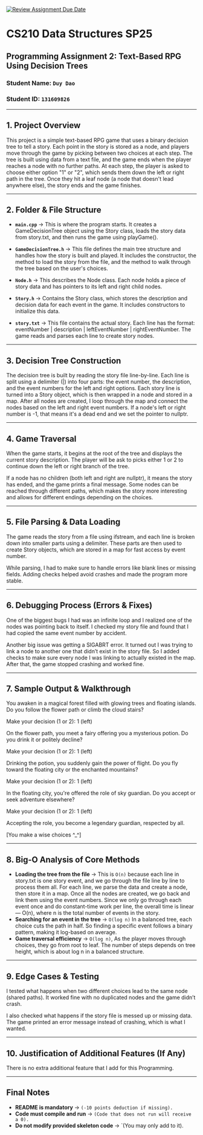 [![Review Assignment Due Date](https://classroom.github.com/assets/deadline-readme-button-22041afd0340ce965d47ae6ef1cefeee28c7c493a6346c4f15d667ab976d596c.svg)](https://classroom.github.com/a/jIKk4bke)
# CS210 Data Structures SP25
## Programming Assignment 2: Text-Based RPG Using Decision Trees

### **Student Name:** `Duy Dao`
### **Student ID:** `131609826`

---

## **1. Project Overview**

This project is a simple text-based RPG game that uses a binary decision tree to tell a story. Each point in the story is stored as a node, and players move through the game by picking between two choices at each step. The tree is built using data from a text file, and the game ends when the player reaches a node with no further paths.
At each step, the player is asked to choose either option "1" or "2", which sends them down the left or right path in the tree. Once they hit a leaf node (a node that doesn't lead anywhere else), the story ends and the game finishes.

---

## **2. Folder & File Structure**
- **`main.cpp`** → This is where the program starts. It creates a GameDecisionTree object using the Story class, loads the story data from story.txt, and then runs the game using playGame().

- **`GameDecisionTree.h`** → This file defines the main tree structure and handles how the story is built and played. It includes the constructor, the method to load the story from the file, and the method to walk through the tree based on the user's choices.

- **`Node.h`** → This describes the Node class. Each node holds a piece of story data and has pointers to its left and right child nodes.

- **`Story.h`** → Contains the Story class, which stores the description and decision data for each event in the game. It includes constructors to initialize this data.

- **`story.txt`** → This file contains the actual story. Each line has the format: eventNumber | description | leftEventNumber | rightEventNumber. The game reads and parses each line to create story nodes.

---

## **3. Decision Tree Construction**

The decision tree is built by reading the story file line-by-line. Each line is split using a delimiter (|) into four parts: the event number, the description, and the event numbers for the left and right options.
Each story line is turned into a Story object, which is then wrapped in a node and stored in a map. After all nodes are created, I loop through the map and connect the nodes based on the left and right event numbers. If a node's left or right number is -1, that means it's a dead end and we set the pointer to nullptr.

---

## **4. Game Traversal**
When the game starts, it begins at the root of the tree and displays the current story description. The player will be ask to picks either 1 or 2 to continue down the left or right branch of the tree.

If a node has no children (both left and right are nullptr), it means the story has ended, and the game prints a final message. Some nodes can be reached through different paths, which makes the story more interesting and allows for different endings depending on the choices.

---

## **5. File Parsing & Data Loading**
The game reads the story from a file using ifstream, and each line is broken down into smaller parts using a delimiter. These parts are then used to create Story objects, which are stored in a map for fast access by event number.

While parsing, I had to make sure to handle errors like blank lines or missing fields. Adding checks helped avoid crashes and made the program more stable.

---

## **6. Debugging Process (Errors & Fixes)**
One of the biggest bugs I had was an infinite loop and I realized one of the nodes was pointing back to itself. I checked my story file and found that I had copied the same event number by accident.

Another big issue was getting a SIGABRT error. It turned out I was trying to link a node to another one that didn’t exist in the story file. So I added checks to make sure every node I was linking to actually existed in the map. After that, the game stopped crashing and worked fine.

---

## **7. Sample Output & Walkthrough**

You awaken in a magical forest filled with glowing trees and floating islands. Do you follow the flower path or climb the cloud stairs?

Make your decision (1 or 2): 1 (left)

On the flower path, you meet a fairy offering you a mysterious potion. Do you drink it or politely decline?

Make your decision (1 or 2): 1 (left)

Drinking the potion, you suddenly gain the power of flight. Do you fly toward the floating city or the enchanted mountains?

Make your decision (1 or 2): 1 (left)

In the floating city, you're offered the role of sky guardian. Do you accept or seek adventure elsewhere?

Make your decision (1 or 2): 1 (left)

Accepting the role, you become a legendary guardian, respected by all.

[You make a wise choices ^_^]

---

## **8. Big-O Analysis of Core Methods**
- **Loading the tree from the file** → This is `O(n)` because each line in story.txt is one story event, and we go through the file line by line to process them all. For each line, we parse the data and create a node, then store it in a map. Once all the nodes are created, we go back and link them using the event numbers. Since we only go through each event once and do constant-time work per line, the overall time is linear — O(n), where n is the total number of events in the story.
- **Searching for an event in the tree** → `O(log n)` In a balanced tree, each choice cuts the path in half. So finding a specific event follows a binary pattern, making it log-based on average.
- **Game traversal efficiency** → `O(log n)`, As the player moves through choices, they go from root to leaf. The number of steps depends on tree height, which is about log n in a balanced structure.

---

## **9. Edge Cases & Testing**
I tested what happens when two different choices lead to the same node (shared paths). It worked fine with no duplicated nodes and the game didn’t crash.

I also checked what happens if the story file is messed up or missing data. The game printed an error message instead of crashing, which is what I wanted.

---

## **10. Justification of Additional Features (If Any)**
There is no extra additional feature that I add for this Programming.

---

## **Final Notes**
- **README is mandatory** → `(-10 points deduction if missing).`
- **Code must compile and run** → `(Code that does not run will receive a 0).`
- **Do not modify provided skeleton code** → `(You may only add to it).
